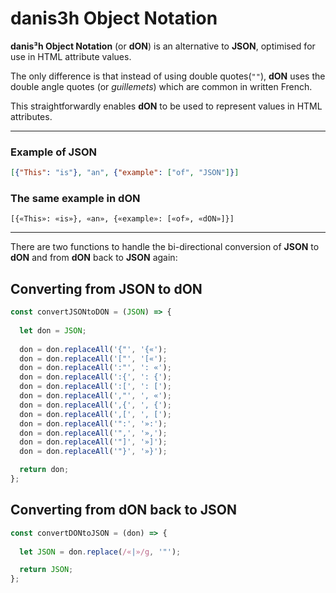 # danis3h Object Notation
**danis³h Object Notation** (or **dON**) is an alternative to **JSON**, optimised for use in HTML attribute values.

The only difference is that instead of using double quotes(`""`), **dON** uses the double angle quotes (or _guillemets_) which are common in written French.

This straightforwardly enables **dON** to be used to represent values in HTML attributes.

________

### Example of JSON

```json
[{"This": "is"}, "an", {"example": ["of", "JSON"]}]
```

### The same example in dON
```
[{«This»: «is»}, «an», {«example»: [«of», «dON»]}]
```
________

There are two functions to handle the bi-directional conversion of **JSON** to **dON** and from **dON** back to **JSON** again:

## Converting from JSON to dON

```js
const convertJSONtoDON = (JSON) => {
  
  let don = JSON;
  
  don = don.replaceAll('{"', '{«');
  don = don.replaceAll('["', '[«');
  don = don.replaceAll(':"', ': «');
  don = don.replaceAll(':{', ': {');
  don = don.replaceAll(':[', ': [');
  don = don.replaceAll(',"', ', «');
  don = don.replaceAll(',{', ', {');
  don = don.replaceAll(',[', ', [');
  don = don.replaceAll('":', '»:');
  don = don.replaceAll('",', '»,');
  don = don.replaceAll('"]', '»]');
  don = don.replaceAll('"}', '»}');

  return don;
};
```

## Converting from dON back to JSON

```js
const convertDONtoJSON = (don) => {
  
  let JSON = don.replace(/«|»/g, '"');

  return JSON;
};
```

